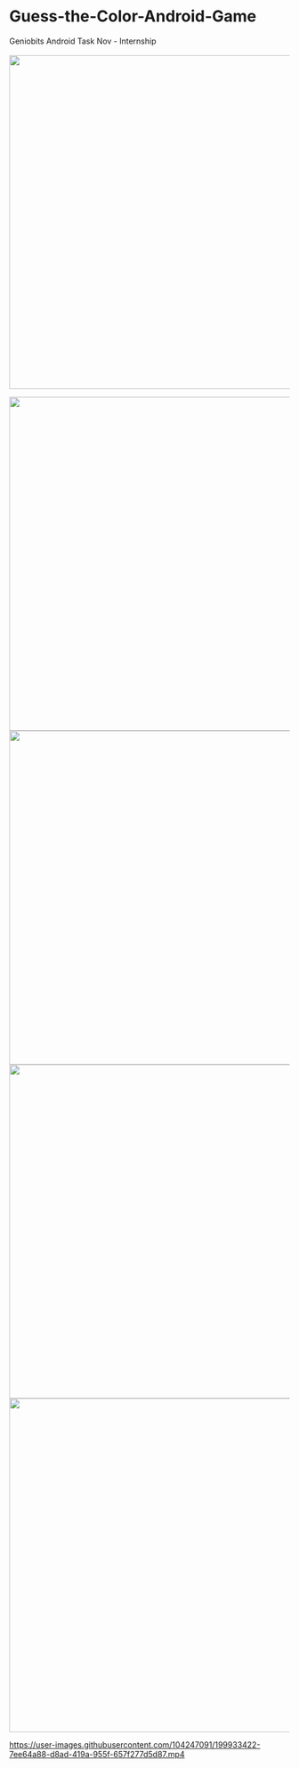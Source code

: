 # Guess-the-Color-Android-Game
Geniobits Android Task Nov - Internship
<br>
<br>
<img src="https://user-images.githubusercontent.com/104247091/199929426-705f5e8f-c97c-4eef-8ec1-df266d77c726.jpg" height="600">

<img src="https://user-images.githubusercontent.com/104247091/199930734-945fc65d-1b90-4ea1-8868-e76fd3692924.jpg" height="600">
<img src="https://user-images.githubusercontent.com/104247091/199931186-cfa8fa60-11a5-43cb-af02-994b8beb1eb6.jpg" height="600">


<img src="https://user-images.githubusercontent.com/104247091/199931707-71fd68c6-183c-4955-bae8-056b8e5a70be.jpg" height="600">
<img src="https://user-images.githubusercontent.com/104247091/199932024-a132cce0-aaf1-4411-927d-9dcfdc7b231a.jpg" height="600">



https://user-images.githubusercontent.com/104247091/199933422-7ee64a88-d8ad-419a-955f-657f277d5d87.mp4

